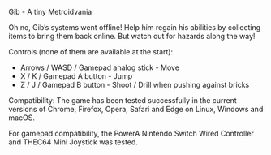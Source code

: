 Gib - A tiny Metroidvania

Oh no, Gib’s systems went offline!
Help him regain his abilities by collecting items to bring them back online.
But watch out for hazards along the way!

Controls (none of them are available at the start):
- Arrows / WASD / Gamepad analog stick - Move
- X / K / Gamepad A button - Jump
- Z / J / Gamepad B button - Shoot / Drill when pushing against bricks

Compatibility:
The game has been tested successfully in the current versions of Chrome, Firefox, Opera, Safari and Edge on Linux, Windows and macOS.

For gamepad compatibility, the PowerA Nintendo Switch Wired Controller and THEC64 Mini Joystick was tested.